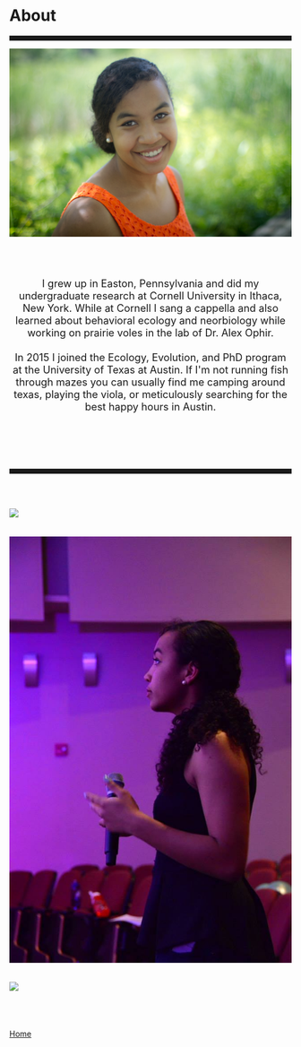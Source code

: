 <body>
		
<div class="container">
<div class="blurb">
<h1>About</h1>
<hr style="height:9px;color:#84949B">

	
<img src="/images/Kelly1.jpg">
<br><br><br><br>

<p style="text-align:center;font-size:130%">I grew up in Easton, Pennsylvania and did my undergraduate research at Cornell University in Ithaca, New York. While at Cornell I sang a cappella and also learned about behavioral ecology and neorbiology while working on prairie voles in the lab of Dr. Alex Ophir. <br><br> In 2015 I joined the Ecology, Evolution, and PhD program at the University of Texas at Austin. If I'm not running fish through mazes you can usually find me camping around texas, playing the viola, or meticulously searching for the best happy hours in Austin.</p>

<br><br><br><br>
<hr style="height:9px;color:#84949B"><br><br>

<img src="/images/Bigbend1.JPG"><br><br>

<img src="/images/aftereight1.jpg"><br><br>


<img src="/images/Jack1.JPG"><br><br>

	
<br><br><a href="../">Home</a>
